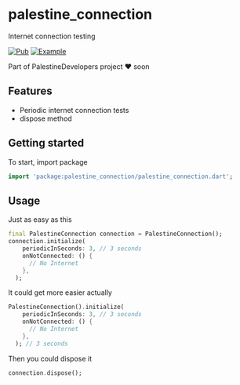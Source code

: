 # palestine_connection

Internet connection testing

[![Pub](https://img.shields.io/badge/Palestine%20Connection-pub-blue)](https://pub.dev/packages/palestine_connection)
[![Example](https://img.shields.io/badge/Example-Ex-success)](https://pub.dev/packages/palestine_connection#-example-tab-)

Part of PalestineDevelopers project :heart: soon

<!-- [![Fork](https://img.shields.io/github/forks/msayed-net/PalestineDevelopers?style=social)](https://github.com/msayed-net/PalestineDevelopers/fork)
[![Star](https://img.shields.io/github/stars/msayed-net/PalestineDevelopers?style=social)](https://github.com/msayed-net/PalestineDevelopers/stargazers)
[![Watch](https://img.shields.io/github/watchers/msayed-net/PalestineDevelopers?style=social)](https://github.com/msayed-net/PalestineDevelopers/)   -->

## Features

* Periodic internet connection tests
* dispose method

## Getting started

To start, import package

```dart
import 'package:palestine_connection/palestine_connection.dart';
```

## Usage

Just as easy as this

```dart
final PalestineConnection connection = PalestineConnection();
connection.initialize(
    periodicInSeconds: 3, // 3 seconds
    onNotConnected: () {
      // No Internet
    },
  );
```

It could get more easier actually

```dart
PalestineConnection().initialize(
    periodicInSeconds: 3, // 3 seconds
    onNotConnected: () {
      // No Internet
    },
  ); // 3 seconds
```

Then you could dispose it

```dart
connection.dispose();
```
